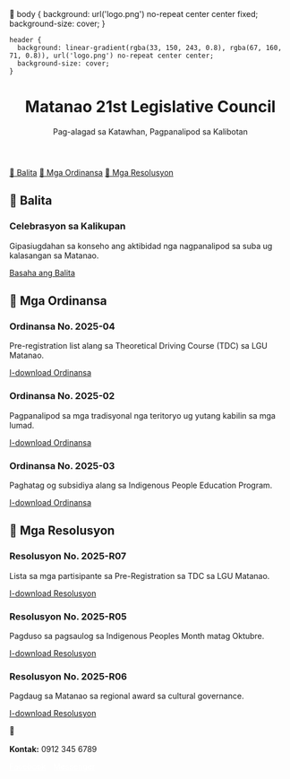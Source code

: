 <html lang="ceb">
<head>
  <meta charset="UTF-8" />
  <meta name="viewport" content="width=device-width, initial-scale=1.0" />
  <title>Matanao 21st Legislative Council</title>
  <link href="https://fonts.googleapis.com/css2?family=Merriweather:wght@400;700&family=Roboto&display=swap" rel="stylesheet">
  
    body {
      background: url('logo.png') no-repeat center center fixed;
      background-size: cover;
    }

    header {
      background: linear-gradient(rgba(33, 150, 243, 0.8), rgba(67, 160, 71, 0.8)), url('logo.png') no-repeat center center;
      background-size: cover;
    }
</head>
<body>
  <header>
    <h1>Matanao 21st Legislative Council</h1>
    <p>Pag-alagad sa Katawhan, Pagpanalipod sa Kalibotan</p>
  </header>

  <nav>
    <a href="#balita">📰 Balita</a>
    <a href="#ordinansa">📜 Mga Ordinansa</a>
    <a href="#resolusyon">📄 Mga Resolusyon</a>
  </nav>

  <section id="balita">
    <h2>📰 Balita</h2>
    <div class="card">
      <h3>Celebrasyon sa Kalikupan</h3>
      <p>Gipasiugdahan sa konseho ang aktibidad nga nagpanalipod sa suba ug kalasangan sa Matanao.</p>
      <a href="news/eco-celebration.pdf" class="button" download>Basaha ang Balita</a>
    </div>
  </section>

  <section id="ordinansa">
    <h2>📜 Mga Ordinansa</h2>
    <div class="card">
      <h3>Ordinansa No. 2025-04</h3>
      <p>Pre-registration list alang sa Theoretical Driving Course (TDC) sa LGU Matanao.</p>
      <a href="ordinances/LGU-Matanao-Pre-reg-TDC.pdf" class="button" download>I-download Ordinansa</a>
    </div>
    <div class="card">
      <h3>Ordinansa No. 2025-02</h3>
      <p>Pagpanalipod sa mga tradisyonal nga teritoryo ug yutang kabilin sa mga lumad.</p>
      <a href="ordinances/2025-02.pdf" class="button" download>I-download Ordinansa</a>
    </div>
    <div class="card">
      <h3>Ordinansa No. 2025-03</h3>
      <p>Paghatag og subsidiya alang sa Indigenous People Education Program.</p>
      <a href="ordinances/2025-03.pdf" class="button" download>I-download Ordinansa</a>
    </div>
  </section>

  <section id="resolusyon">
    <h2>📄 Mga Resolusyon</h2>
    <div class="card">
      <h3>Resolusyon No. 2025-R07</h3>
      <p>Lista sa mga partisipante sa Pre-Registration sa TDC sa LGU Matanao.</p>
      <a href="resolutions/LGU-Matanao-Pre-reg-TDC.pdf" class="button" download>I-download Resolusyon</a>
    </div>
    <div class="card">
      <h3>Resolusyon No. 2025-R05</h3>
      <p>Pagduso sa pagsaulog sa Indigenous Peoples Month matag Oktubre.</p>
      <a href="resolutions/2025-R05.pdf" class="button" download>I-download Resolusyon</a>
    </div>
    <div class="card">
      <h3>Resolusyon No. 2025-R06</h3>
      <p>Pagdaug sa Matanao sa regional award sa cultural governance.</p>
      <a href="resolutions/2025-R06.pdf" class="button" download>I-download Resolusyon</a>
    </div>
  </section>

    <div style="margin-top: 1rem;">
      <p><strong>Kontak:</strong> 0912 345 6789</p>
      <a href="https://www.facebook.com/matanaolegislativecouncil" target="_blank" style="margin-right: 10px; color: white; text-decoration: underline;">Facebook</a>
      <a href="https://m.me/matanaolegislativecouncil" target="_blank" style="color: white; text-decoration: underline;">Messenger</a>
    </div>
  </footer>
</body>
</html>
